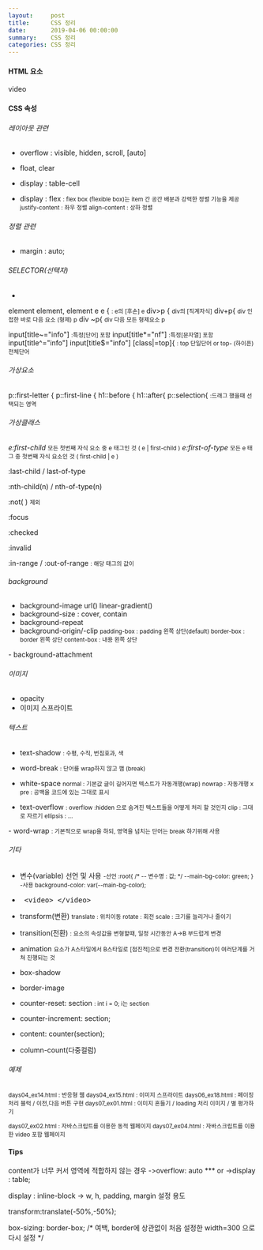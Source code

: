 ```yaml
---
layout:     post
title:      CSS 정리
date:       2019-04-06 00:00:00
summary:    CSS 정리
categories: CSS 정리
---
```

#### HTML 요소
video


#### CSS 속성

###### 레이아웃 관련
- overflow
: visible, hidden, scroll, [auto]

- float, clear

- display : table-cell

- display : flex 
<small>: flex box (flexible box)는 item 간 공간 배분과 강력한 정렬 기능을 제공
justify-content : 좌우 정렬
align-content  : 상하 정렬</small>


###### 정렬 관련
- margin : auto;

###### SELECTOR(선택자)
*
element
element, element
e e  {
<small>: e의 [후손] e </small>
div>p { 
<small>div의 [직계자식]</small>
div+p{
<small>div 인접한 바로 다음 요소 (형제) p</small>
div ~p{
<small>div 다음 모든 형제요소 p</small>


input[title~="info"]
<small>:특정[단어]  포함</small>
input[title*="nf"]
<small>:특정[문자열]  포함</small>
input[title^="info"]
input[title$="info"]
[class|=top]{ 
<small>: top 단일단어 or top- (하이픈) 전체단어</small>

###### 가상요소
p::first-letter {
p::first-line {
h1::before {
h1::after{
p::selection{ 
<small>:드래그 했을때 선택되는 영역</small>

###### 가상클래스

*e:first-child*
<small>모든 첫번째 자식 요소 중 e 태그인 것 (  e | first-child )</small>
*e:first-of-type*
<small>모든 e 태그 중 첫번째 자식 요소인 것 (  first-child  | e ) </small>

:last-child / last-of-type

:nth-child(n) / nth-of-type(n)

:not( )
<small>제외</small>

:focus

:checked

:invalid

:in-range / :out-of-range
<small>: 해당 태그의 값이 </small>


###### background 
- background-image 
url()
linear-gradient()
- background-size : cover, contain
- background-repeat
- background-origin/-clip
<small>padding-box : padding 왼쪽 상단(default)
border-box : border 왼쪽 상단
content-box : 내용 왼쪽 상단
</small>
- background-attachment



###### 이미지
- opacity
- 이미지 스프라이트

###### 텍스트
- text-shadow
<small>: 수평, 수직, 번짐효과, 색 </small>

- word-break
<small>: 단어를 wrap하지 않고 깸 (break)</small>

- white-space
<small>normal : 기본값
글이 길어지면 텍스트가 자동개행(wrap)
nowrap : 자동개행 x
pre : 공백을 코드에 있는 그대로 표시 
</small>


- text-overflow</small>
<small>: overflow :hidden 으로 숨겨진 텍스트들을 어떻게 처리 할 것인지
clip : 그대로 자르기
ellipsis : ...
</small>
- word-wrap
<small>: 기본적으로 wrap을 하되, 영역을 넘치는 단어는 break 하기위해 사용 </small> 

###### 기타
- 변수(variable) 선언 및 사용
<small>-선언
:root{ /* -- 변수명 : 값; */
 --main-bg-color: green;   }
-사용
background-color: var(--main-bg-color);

</small>

- <xmp> <video> </video> </xmp>

- transform(변환)
<small>translate : 위치이동
rotate : 회전
scale : 크기를 늘리거나 줄이기
</small>

- transition(전환)
<small>: 요소의 속성값을 변형할때, 일정 시간동안 A->B 부드럽게 변경</small>

- animation
<small>요소가 A스타일에서 B스타일로 [점진적]으로 변경
전환(transition)이 여러단계를 거쳐 진행되는 것</small>

- box-shadow
- border-image
- counter-reset: section
<small>: int i = 0;    i는 section</small>

- counter-increment: section;
- content: counter(section);

- column-count(다중컬럼)


###### 예제
<small>
days04_ex14.html : 반응형 웹
days04_ex15.html : 이미지 스프라이트
days06_ex18.html : 페이징 처리 블럭 / 이전,다음 버튼  구현
days07_ex01.html : 이미지 흔들기 / loading 처리 이미지 / 별 평가하기


days07_ex02.html : 자바스크립트를 이용한 동적 웹페이지 
days07_ex04.html : 자바스크립트를 이용한 video 포함 웹페이지

</small>



#### Tips
content가 너무 커서 영역에 적합하지 않는 경우
->overflow: auto ***
or
->display : table;

display : inline-block
-> w, h, padding, margin 설정 용도

transform:translate(-50%,-50%);

box-sizing: border-box;  /* 여백, border에 상관없이 처음 설정한 width=300 으로 다시 설정  */
